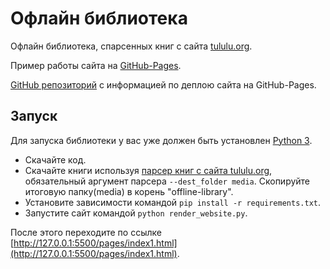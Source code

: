 # Офлайн библиотека

Офлайн библиотека, спарсенных книг с сайта [tululu.org](https://tululu.org/).

Пример работы сайта на [GitHub-Pages](https://v1ztep.github.io/offline-library_GitHub-Pages/pages/index1.html).

[GitHub репозиторий](https://github.com/v1ztep/offline-library_GitHub-Pages) с информацией по деплою сайта на GitHub-Pages.

## Запуск

Для запуска библиотеки у вас уже должен быть установлен [Python 3](https://www.python.org/downloads/release/python-379/).

- Скачайте код.
- Скачайте книги используя [парсер книг c сайта tululu.org](https://github.com/v1ztep/Parser-online-library), обязательный аргумент парсера `--dest_folder media`. Скопируйте итоговую папку(media) в корень "offline-library".
- Установите зависимости командой `pip install -r requirements.txt`.
- Запустите сайт командой `python render_website.py`.

После этого переходите по ссылке [http://127.0.0.1:5500/pages/index1.html](http://127.0.0.1:5500/pages/index1.html).

